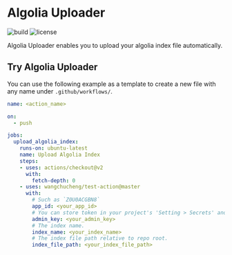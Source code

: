 # Algolia Uploader

![build](https://github.com/wangchucheng/algolia-uploader/workflows/build/badge.svg)
![license](https://img.shields.io/github/license/wangchucheng/algolia-uploader)

Algolia Uploader enables you to upload your algolia index file automatically.

## Try Algolia Uploader

You can use the following example as a template to create a new file with any name under `.github/workflows/`.

```yaml
name: <action_name>

on: 
  - push

jobs:
  upload_algolia_index:
    runs-on: ubuntu-latest
    name: Upload Algolia Index
    steps:
    - uses: actions/checkout@v2
      with:
        fetch-depth: 0
    - uses: wangchucheng/test-action@master
      with:
        # Such as `Z0U0ACGBN8`
        app_id: <your_app_id>
        # You can store token in your project's 'Setting > Secrets' and reference the name here. Such as ${{ secrets.ALGOLIA_ADMIN_KEY }}
        admin_key: <your_admin_key>
        # The index name. 
        index_name: <your_index_name>
        # The index file path relative to repo root.
        index_file_path: <your_index_file_path>
```